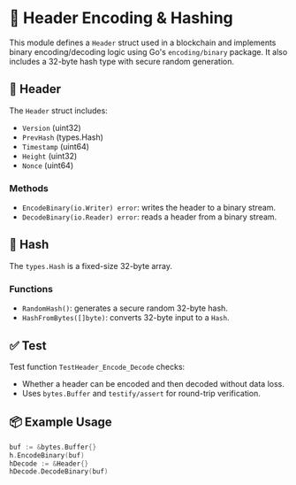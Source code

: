 # 🧱 Header Encoding & Hashing

This module defines a `Header` struct used in a blockchain and implements binary encoding/decoding logic using Go's `encoding/binary` package. It also includes a 32-byte hash type with secure random generation.

## 🔹 Header

The `Header` struct includes:

- `Version` (uint32)
- `PrevHash` (types.Hash)
- `Timestamp` (uint64)
- `Height` (uint32)
- `Nonce` (uint64)

### Methods

- `EncodeBinary(io.Writer) error`: writes the header to a binary stream.
- `DecodeBinary(io.Reader) error`: reads a header from a binary stream.

## 🔸 Hash

The `types.Hash` is a fixed-size 32-byte array.

### Functions

- `RandomHash()`: generates a secure random 32-byte hash.
- `HashFromBytes([]byte)`: converts 32-byte input to a `Hash`.

## ✅ Test

Test function `TestHeader_Encode_Decode` checks:

- Whether a header can be encoded and then decoded without data loss.
- Uses `bytes.Buffer` and `testify/assert` for round-trip verification.

## 📦 Example Usage

```go
buf := &bytes.Buffer{}
h.EncodeBinary(buf)
hDecode := &Header{}
hDecode.DecodeBinary(buf)
```